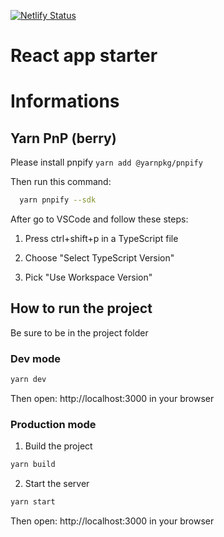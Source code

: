 [![Netlify Status](https://api.netlify.com/api/v1/badges/75a7d085-56f4-4ef5-a4e5-5b96859365b1/deploy-status)](https://app.netlify.com/sites/stupefied-cori-77fca6/deploys)

# React app starter

# Informations

## Yarn PnP (berry)

Please install pnpify `yarn add @yarnpkg/pnpify`

Then run this command:

```bash
  yarn pnpify --sdk
```

After go to VSCode and follow these steps:

1. Press ctrl+shift+p in a TypeScript file

2. Choose "Select TypeScript Version"

3. Pick "Use Workspace Version"

## How to run the project

Be sure to be in the project folder

### Dev mode

```bash
yarn dev
```

Then open: http://localhost:3000 in your browser

### Production mode

1. Build the project

```bash
yarn build
```

2. Start the server

```bash
yarn start
```

Then open: http://localhost:3000 in your browser
